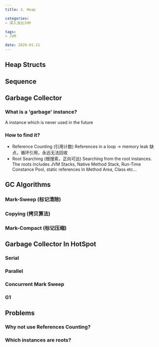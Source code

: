 ```yaml
---
title: 3. Heap

categories:
- 深入浅出JVM

tags:
- JVM

date: 2020-01-21
---
```


## Heap Structs

## Sequence

## Garbage Collector
### What is a 'garbage' instance?
A instance which is never used in the future

### How to find it?
- Reference Counting (引用计数)
    References in a loop -> memory leak
    缺点，循环引用，永远无法回收
- Root Searching (根搜索，正向可达)
    Searching from the root instances. The roots includes JVM Stacks, Native Method Stack, Run-Time Constance Pool, static references In Method Area, Class etc...

## GC Algorithms
### Mark-Sweep (标记清除)
### Copying (拷贝算法)
### Mark-Compact (标记压缩)

## Garbage Collector In HotSpot
### Serial
### Parallel
### Concurrent Mark Sweep
### G1

## Problems
### Why not use References Counting?
### Which instances are roots? 
